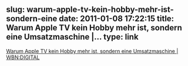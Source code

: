 slug: warum-apple-tv-kein-hobby-mehr-ist-sondern-eine
date: 2011-01-08 17:22:15
title: Warum Apple TV kein Hobby mehr ist, sondern eine Umsatzmaschine |...
type: link
---

[Warum Apple TV kein Hobby mehr ist, sondern eine Umsatzmaschine | WBN:DIGITAL](http://www.wbn-digital.de/2011/01/04/warum-apple-tv-kein-hobby-mehr-ist-sondern-eine-umsatzmaschine/)
